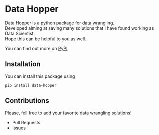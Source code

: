 # Data Hopper
Data Hopper is a python package for data wrangling.
<br>
Developed aiming at saving many solutions that I have found working as Data Scientist.
<br>
Hope this can be helpful to you as well.

You can find out more on [PyPI](https://pypi.org/project/data-hopper/)

## Installation
You can install this package using
<br>
```
pip install data-hopper
```

## Contributions
Please, fell free to add your favorite data wrangling solutions!
- Pull Requests
- Issues
